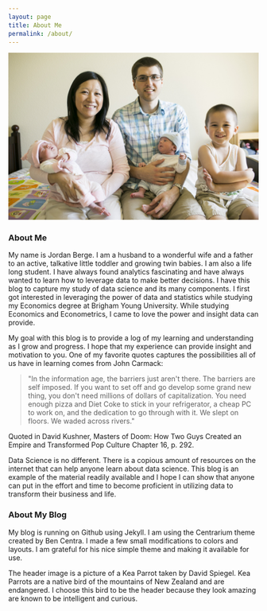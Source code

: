 ```yaml
---
layout: page
title: About Me
permalink: /about/
---
```


![Family](/assets/family.jpg)

### About Me

My name is Jordan Berge. I am a husband to a wonderful wife and a father to an active, talkative little toddler and growing twin babies. I am also a life long student. I have always found analytics fascinating and have always wanted to learn how to leverage data to make better decisions. I have this blog to capture my study of data science and its many components. I first got interested in leveraging the power of data and statistics while studying my Economics degree at Brigham Young University. While studying Economics and Econometrics, I came to love the power and insight data can provide.

My goal with this blog is to provide a log of my learning and understanding as I grow and progress. I hope that my experience can provide insight and motivation to you. One of my favorite quotes captures the possibilities all of us have in learning comes from John Carmack:

>"In the information age, the barriers just aren't there. The barriers are self imposed. If you want to set off and go develop some grand new thing, you don't need millions of dollars of capitalization. You need enough pizza and Diet Coke to stick in your refrigerator, a cheap PC to work on, and the dedication to go through with it. We slept on floors. We waded across rivers."

Quoted in David Kushner, Masters of Doom: How Two Guys Created an Empire and Transformed Pop Culture Chapter 16, p. 292.

Data Science is no different. There is a copious amount of resources on the internet that can help anyone learn about data science. This blog is an example of the material readily available and I hope I can show that anyone can put in the effort and time to become proficient in utilizing data to transform their business and life.

### About My Blog

My blog is running on Github using Jekyll. I am using the Centrarium theme created by Ben Centra. I made a few small modifications to colors and layouts. I am grateful for his nice simple theme and making it available for use.

The header image is a picture of a Kea Parrot taken by David Spiegel. Kea Parrots are a native bird of the mountains of New Zealand and are endangered. I choose this bird to be the header because they look amazing are known to be intelligent and curious.
